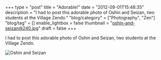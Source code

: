+++
type = "post"
title = "Adorable!"
date = "2012-09-01T15:48:35"
description = "I had to post this adorable photo of Oshin and Seizan, two students at the Village Zendo."
"blog/category" = ["Photography", "Zen"]
"blog/tag" = []
enable_lightbox = false
thumbnail = "oshin-and-seizan@240.jpg"
draft = false
+++

<p>I had to post this adorable photo of Oshin and Seizan, two students at the Village Zendo.</p>
<p><img style="display:block; margin-left:auto; margin-right:auto;" src="oshin-and-seizan.jpg" alt="Oshin and Seizan" title="oshin-and-seizan.jpg" border="0"   /></p>
    